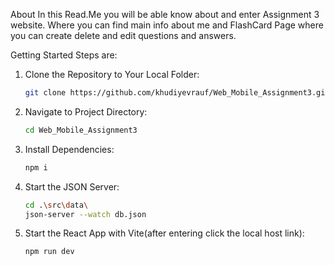About
In this Read.Me you will be  able know about and enter Assignment 3 website. Where you can find main info about me and FlashCard Page where you can create delete and edit questions and answers.

Getting Started
Steps are:

1. Clone the Repository to Your Local Folder:
   ```bash
   git clone https://github.com/khudiyevrauf/Web_Mobile_Assignment3.git 
   ```

2. Navigate to Project Directory:
   ```bash
   cd Web_Mobile_Assignment3
   ```

3. Install Dependencies:
   ```bash
   npm i
   ```

4. Start the JSON Server:
   ```bash
   cd .\src\data\
   json-server --watch db.json 
   ```

5. Start the React App with Vite(after entering click the local host link):
   ```bash
   npm run dev
   ```
